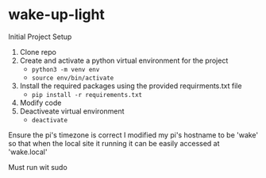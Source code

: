 # wake-up-light
Initial Project Setup
1. Clone repo
2. Create and activate a python virtual environment for the project
    - ```python3 -m venv env```
    - ```source env/bin/activate```
3. Install the required packages using the provided requirments.txt file
    - ```pip install -r requirements.txt```
4. Modify code
5. Deactiveate virtual environment
    - ```deactivate```


Ensure the pi's timezone is correct
I modified my pi's hostname to be 'wake' so that when the local site it running it can be easily accessed at 'wake.local'

Must run wit sudo